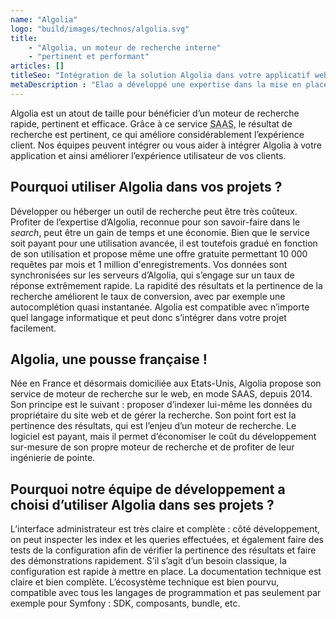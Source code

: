 ```yaml
---
name: "Algolia"
logo: "build/images/technos/algolia.svg"
title:
    - "Algolia, un moteur de recherche interne"
    - "pertinent et performant"
articles: []
titleSeo: "Intégration de la solution Algolia dans votre applicatif web - Elao"
metaDescription : "Elao a développé une expertise dans la mise en place d'Algolia, un moteur de recherche performant, pour ses clients. Nous pouvons vous accompagner grâce à notre expertise technique d'Algolia."
---
```


Algolia est un atout de taille pour bénéficier d’un moteur de recherche rapide, pertinent et efficace. Grâce à ce service <abbr title="Software as a Service">SAAS</abbr>, le résultat de recherche est pertinent, ce qui améliore considérablement l’expérience client. Nos équipes peuvent intégrer ou vous aider à intégrer Algolia à votre application et ainsi améliorer l’expérience utilisateur de vos clients.

## Pourquoi utiliser Algolia dans vos projets ?

Développer ou héberger un outil de recherche peut être très coûteux. Profiter de l’expertise d’Algolia, reconnue pour son savoir-faire dans le _search_, peut être un gain de temps et une économie.
Bien que le service soit payant pour une utilisation avancée, il est toutefois gradué en fonction de son utilisation et propose même une offre gratuite permettant 10 000 requêtes par mois et 1 million d'enregistrements.
Vos données sont synchronisées sur les serveurs d’Algolia, qui s’engage sur un taux de réponse extrêmement rapide.
La rapidité des résultats et la pertinence de la recherche améliorent le taux de conversion, avec par exemple une autocomplétion quasi instantanée.
Algolia est compatible avec n’importe quel langage informatique et peut donc s’intégrer dans votre projet facilement.

## Algolia, une pousse française !

Née en France et désormais domiciliée aux Etats-Unis, Algolia propose son service de moteur de recherche sur le web, en mode SAAS, depuis 2014. Son principe est le suivant : proposer d’indexer lui-même les données du propriétaire du site web et de gérer la recherche. Son point fort est la pertinence des résultats, qui est l’enjeu d’un moteur de recherche. Le logiciel est payant, mais il permet d’économiser le coût du développement sur-mesure de son propre moteur de recherche et de profiter de leur ingénierie de pointe.

## Pourquoi notre équipe de développement a choisi d’utiliser Algolia dans ses projets ?

L’interface administrateur est très claire et complète : côté développement, on peut inspecter les index et les queries effectuées, et également faire des tests de la configuration afin de vérifier la pertinence des résultats et faire des démonstrations rapidement.
S’il s’agit d’un besoin classique, la configuration est rapide à mettre en place.
La documentation technique est claire et bien complète.
L’écosystème technique est bien pourvu, compatible avec tous les langages de programmation et pas seulement par exemple pour Symfony : SDK, composants, bundle, etc.
